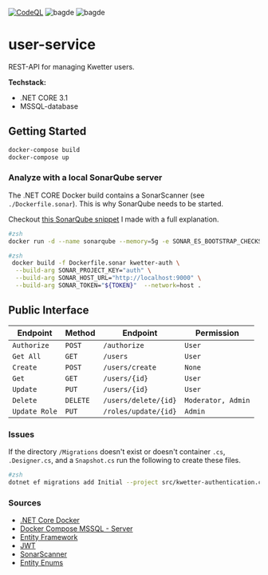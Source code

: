 [![CodeQL](https://github.com/kwetterr/user-service/actions/workflows/codeql-analysis.yml/badge.svg)](https://github.com/kwetterr/user-service/actions/workflows/codeql-analysis.yml)
![bagde](https://github.com/kwetterr/user-service/actions/workflows/build.yml/badge.svg)
![bagde](https://github.com/kwetterr/user-service/actions/workflows/docker-publish.yml/badge.svg)

# user-service
REST-API for managing Kwetter users.

<b>Techstack:</b>
- .NET CORE 3.1
- MSSQL-database

## Getting Started

```zsh
docker-compose build
docker-compose up
```


### Analyze with a local SonarQube server
The .NET CORE Docker build contains a SonarScanner (see `./Dockerfile.sonar`). This is why SonarQube needs to be started.

Checkout [this SonarQube snippet](https://gist.github.com/ShadyDL/814b6a6514fd3a89dcbe2b227afd5b4c) I made with a full explanation.

```zsh
#zsh
docker run -d --name sonarqube --memory=5g -e SONAR_ES_BOOTSTRAP_CHECKS_DISABLE=true -p 9000:9000 sonarqube:latest
```

```zsh
#zsh
 docker build -f Dockerfile.sonar kwetter-auth \
  --build-arg SONAR_PROJECT_KEY="auth" \
  --build-arg SONAR_HOST_URL="http://localhost:9000" \
  --build-arg SONAR_TOKEN="${TOKEN}"  --network=host .
```

## Public Interface
| Endpoint          | Method   | Endpoint             | Permission       |
|-------------------| ---------| -------------------- | ------------------ |
| `Authorize`       | `POST`   | `/authorize`         | `User`             |
| `Get All`         | `GET`    | `/users`             | `User`             |
| `Create`          | `POST`   | `/users/create`      | `None`             |
| `Get`             | `GET`    | `/users/{id}`        | `User`             |
| `Update`          | `PUT`    | `/users/{id}`        | `User`             |
| `Delete`          | `DELETE` | `/users/delete/{id}` | `Moderator, Admin` |
| `Update Role`     | `PUT`    | `/roles/update/{id}` | `Admin`            |


### Issues
If the directory `/Migrations` doesn't exist or doesn't container `.cs`, `.Designer.cs`, and a `Snapshot.cs` run the following to create these files. 

```zsh
#zsh
dotnet ef migrations add Initial --project src/kwetter-authentication.csproj
```

### Sources
- [.NET Core Docker](https://docs.docker.com/engine/examples/dotnetcore/)
- [Docker Compose MSSQL - Server](https://docs.docker.com/compose/aspnet-mssql-compose/)
- [Entity Framework](https://docs.microsoft.com/en-us/aspnet/core/data/ef-mvc/intro?view=aspnetcore-5.0)
- [JWT](https://jasonwatmore.com/post/2019/10/11/aspnet-core-3-jwt-authentication-tutorial-with-example-api#app-settings-development-json)
- [SonarScanner](https://pumpingco.de/blog/how-to-run-a-sonarcloud-scan-during-docker-builds-for-dotnet-core/)
- [Entity Enums](https://medium.com/agilix/entity-framework-core-enums-ee0f8f4063f2)